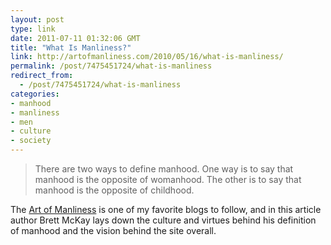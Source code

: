 ```yaml
---
layout: post
type: link
date: 2011-07-11 01:32:06 GMT
title: "What Is Manliness?"
link: http://artofmanliness.com/2010/05/16/what-is-manliness/
permalink: /post/7475451724/what-is-manliness
redirect_from: 
  - /post/7475451724/what-is-manliness
categories:
- manhood
- manliness
- men
- culture
- society
---
```

<blockquote>There are two ways to define manhood. One way is to say that manhood is the opposite of womanhood. The other is to say that manhood is the opposite of childhood.</blockquote>
The <a href="http://artofmanliness.com/">Art of Manliness</a> is one of my favorite blogs to follow, and in this article author Brett McKay lays down the culture and virtues behind his definition of manhood and the vision behind the site overall.